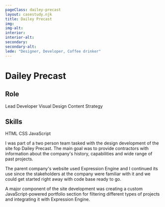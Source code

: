 ```yaml
---
pageClass: dailey-precast
layout: casestudy.njk
title: Dailey Precast
img:
img-alt:
interior:
interior-alt:
secondary:
secondary-alt:
lede: "Designer, Developer, Coffee drinker"
---
```


# Dailey Precast

## Role
Lead Developer
Visual Design
Content Strategy

## Skills
HTML
CSS
JavaScript

I was part of a two person team tasked with the design development of the site fop Dailey Precast. The main goal was to provide contractors with information about the company's history, capabilities and wide range of past projects.

The parent company's website used Expression Engine and I continued its use since the stakeholders at the company were familiar with it and we could get started right away with code base ready to go.

A major component of the site development was creating a custom JavaScript-powered portfolio section for filtering different types of projects and integrating it with Expression Engine.